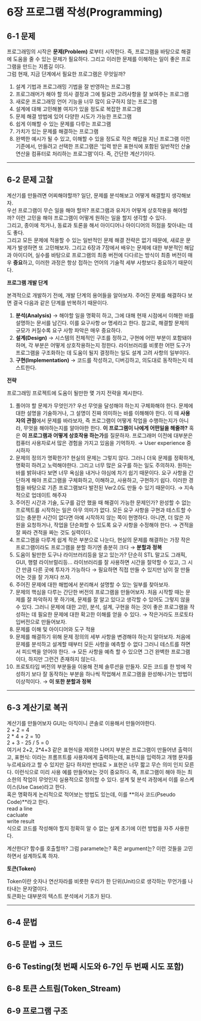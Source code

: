 # 6장 프로그램 작성(Programming)

## 6-1 문제
 프로그래밍의 시작은 **문제(Problem)** 로부터 시작한다. 즉, 프로그램을 바탕으로 해결에 도움을 줄 수 있는 문제가 필요하다. 그리고 이러한 문제를 이해하는 일이 좋은 프로그램을 만드는 지름길 이다. <br>
 그럼 현재, 지금 단계에서 필요한 프로그램은 무엇일까? <br>

1. 설계 기법과 프로그래밍 기법을 잘 반영하는 프로그램
2. 프로그래머가 해야 할 의사 결정과 그에 필요한 고려사항을 잘 보여주는 프로그램
3. 새로운 프로그래밍 언어 기능을 너무 많이 요구하지 않는 프로그램
4. 설계에 대해 고민해볼 여지가 있을 정도로 복잡한 프로그램
5. 문제 해결 방법에 있어 다양한 시도가 가능한 프로그램
6. 쉽게 이해할 수 있는 문제를 다루는 프로그램
7. 가치가 있는 문제를 해결하는 프로그램
8. 완벽한 예시가 될 수 있고, 이해할 수 있을 정도로 작은 해답을 지닌 프로그램
 이런 기준에서, 만들려고 선택한 프로그램은 '입력 받은 표현식에 포함된 일반적인 산술 연산을 컴퓨터로 처리하는 프로그램'이다. 즉, 간단한 계산기이다.

--------------------------------------------------------------

## 6-2 문제 고찰 
 계산기를 만들려면 어찌해야할까? 일단, 문제를 분석해보고 어떻게 해결할지 생각해보자. <br>
우선 프로그램이 무슨 일을 해야 할까? 프로그램과 유저가 어떻게 상호작용을 해야할까? 이런 고민을 해야 프로그램이 어떻게 원하는 일을 할지 생각할 수 있다. <br>
 그리고, 종이에 적거나, 동료과 토론을 해서 아이디어나 아이디어의 허점을 찾아내는 데도 좋다. <br> 
 그리고 모든 문제에 적용할 수 있는 일반적인 문제 해결 전략은 없기 때문에, 새로운 문제가 발생하면 또 고민해보자. 
 그리고 6장과 7장에서 배우는 문제에 대한 부분적인 해답과 아이디어, 실수를 바탕으로 프로그램의 최종 버전에 다다르는 방식이 최종 버전이 매우 **중요**하고, 이러한 과정은 항상 접하는 언어의 기술적 세부 사항보다 중요하기 때문이다. 

**프로그램 개발 단계**

본격적으로 개발하기 전에, 개발 단계의 용어들을 알아보자. 주어진 문제를 해결하다 보면 결국 다음과 같은 단계를 반복하기 때문이다. 
1. **분석(Analysis)** → 해야할 일을 명확히 하고, 그에 대해 현재 시점에서 이해한 바를 설명하는 문서를 남긴다. 이를 요구사항 or 명세라고 한다. 참고로, 해결할 문제의 규모가 커질수록 요구 사항 파악은 매우 중요하다.
2. **설계(Design)** → 시스템의 전체적인 구조를 정하고, 구현에 어떤 부분이 포함돼야 하며, 각 부분은 어떻게 상호작용하는지 정한다. 라이브러리를 비롯한 어떤 도구가 프로그램을 구조화하는 데 도움이 될지 결정하는 일도 설계 고려 사항의 일부이다. 
3. **구현(Implementation)** → 코드를 작성하고, 디버깅하고, 의도대로 동작하는지 테스트한다. 

 **전략**

프로그래밍 프로젝트에 도움이 될만한 몇 가지 전략을 제시한다. 

1. 풀어야 할 문제가 무엇인가? 우선 무엇을 달성해야 하는지 구체화해야 한다. 문제에 대한 설명을 기술하거나, 그 설명이 진짜 의미하는 바를 이해해야 한다. 이 때 **사용자의 관점**에서 문제를 바라보자, 즉 프로그램이 어떻게 작업을 수행하는지가 아니라, 무엇을 해야하는지를 알아야한 한다. **이 프로그램이 나에게 어떤일을 해줄까?** 혹은 **이 프로그램과 어떻게 상호작용 하는가**를 질문하자. 프로그래머 이전에 대부분은 컴퓨터 사용자로서 많은 경험을 가지고 있음을 기억하자. → User experience 중시하자 
2. 문제의 정의가 명확한가? 현실의 문제는 그렇지 않다. 그러니 더욱 문제를 정확하게, 명확히 하려고 노력해야한다. 그리고 너무 많은 요구를 하는 일도 주의하자. 원하는 바를 밝혀내다 보면 너무 욕심을 내거나 야심에 차기 쉽기 때문이다. 요구 사항을 간단하게 해야 프로그램을 구체화하고, 이해하고, 사용하고, 구현하기 쉽다. 이러한 경험을 바탕으로 기존 프로그램보다 발전된 Ver2.0도 만들 수 있기 때문이다. → 지속적으로 업데이트 해주자
3. 주어진 시간과 기술, 도구를 감안 했을 때 해결이 가능한 문제인가? 완성할 수 없는 프로젝트를 시작하는 일은 아무 의미가 없다. 모든 요구 사항을 구현과 테스트할 수 있는 충분한 시간이 없다면 아예 시작하지 않는 쪽이 현명하다. 아니면, 더 많은 자원을 요청하거나, 작업을 단순화할 수 있도록 요구 사항을 수정해야 한다. → 견적을 잘 짜라 견적을 짜는 것도 실력이다.
4. 프로그램을 다루게 쉽게 작은 부분으로 나눈다, 현실의 문제를 해결하는 가장 작은 프로그램이라도 프로그램을 분할 하기엔 충분히 크다 → **분할과 정복**
5. 도움이 될만한 도구나 라이브러리등을 알고 있는가? 단순히 STL 말고도 그래픽, GUI, 행렬 라이브럴리등... 라이브러리를 잘 사용하면 시간을 절약할 수 있고, 그 시간 만큼 다른 곳에 투자가 가능하다 → 필요하면 직접 만들 수 있지만 남이 잘 만들어논 것을 잘 가져다 쓰자.
6. 주어진 문제에 대한 해법에서 분리해서 설명할 수 있는 일부를 찾아보자.
7. 문제의 핵심을 다루는 간단한 버전의 프로그램을 만들어보자. 처음 시작할 때는 문제를 잘 파악하지 못 하기에, 문제를 잘 알고 있다고 생각할 수 있어도 그렇지 않을 수 있다. 그러니 문제에 대한 고민, 분석, 설계, 구현을 하는 것이 좋은 프로그램을 작성하는 데 필요한 문제에 대한 확고한 이해를 얻을 수 있다. → 작은거라도 프로토타입버전으로 만들어보자.
8. 문제를 이해 및 아이디어와 도구 적용
9. 문제를 해결하기 위해 문제 정의의 세부 사항을 변경해야 하는지 알아보자. 처음에 문제를 분석하고 설계할 때부터 모든 사항을 예측할 수 없다 그러니 테스트를 하면서 피드백을 얻어야 한다. → 모든 사항을 예측 할 수 있으면 그건 완벽한 프로그램이다, 하지만 그런건 존재하지 않는다.
10. 프로토타입 버전의 부분들을 이용해 전체 솔루션을 만들자. 모든 코드를 한 방에 작성하기 보다 잘 동작하는 부분을 하나씩 작업해서 프로그램을 완성해나가는 방법이 이상적이다. → **이 또한 분할과 정복**

----------------------------------------------------------------

## 6-3 계산기로 복귀 

계산기를 만들어보자 GUI는 아직이니 콘솔로 이용해서 만들어야한다. <br>
2 + 2 = 4 <br>
2 * 4 + 2 = 10 <br>
2 + 3 - 25 / 5 = 0 <br>
여기서 2+2, 2*4+3 같은 표현식을 제외한 나머지 부분은 프로그램이 만들어낸 출력이고, 표현식: 이라는 프롬프트를 사용자에게 출력하는데, 표현식을 입력하고 개행 문자를 누르세요라고 할 수 있지만 길다 하지만 반대로 > 표현은 너무 짧고 무슨 의미 인지 모른다. 이런식으로 미리 사용 예를 만들어보는 것이 중요하다. 즉, 프로그램이 해야 하는 최소한의 작업이 무엇인지 실용적으로 정의할 수 있다. 설계 및 분석 과정에서 이를 유스케이스(Use Case)라고 한다. <br>
혹은 명확하게 논리적으로 적어보는 방법도 있는데, 이를 **의사 코드(Pseudo Code)**라고 한다. <br>
read a line <br>
cacluate <br>
write result <br>
식으로 코드를 작성해야 할지 정확히 알 수 없는 설계 초기에 이런 방법을 자주 사용한다. <br>

계산한다? 함수를 호출할까? 그럼 paramete는? 혹은 argument는?  이런 것들을 고민하면서 설계하도록 하자. 

**토큰(Token)** 

Token이란 숫자나 연산자라를 비릇한 우리가 한 단위(Unit)으로 생각하는 무언가를 나타내는 문자열이다. <br>
토큰화는 대부분의 텍스트 분석에서 기초가 된다.


----------------------------------------------------------------------
## 6-4 문법


## 6-5 문법 → 코드 


## 6-6 Testing(첫 번째 시도와 6-7인 두 번째 시도 포함)

## 6-8 토큰 스트림(Token_Stream)

## 6-9 프로그램 구조 
